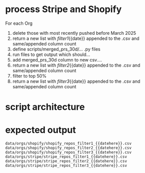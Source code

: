 # process Stripe and Shopify

For each Org

1. delete those with most recently pushed before March 2025
2. return a new list with _filter1_{{date}} appended to the .csv and same/appended column count
3. define scripts/merged_prs_30d/... .py files
4. run files to get output which should...
5. add merged_prs_30d column to new csv....
6. return a new list with _filter2_{{date}} appended to the .csv and same/appended column count
7. filter to top 50%
8. return a new list with _filter3_{{date}} appended to the .csv and same/appended column count

# script architecture



# expected output

```
data/orgs/shopify/shopify_repos_filter1_{{datehere}}.csv
data/orgs/shopify/shopify_repos_filter2_{{datehere}}.csv
data/orgs/shopify/shopify_repos_filter3_{{datehere}}.csv
data/orgs/stripe/stripe_repos_filter1_{{datehere}}.csv
data/orgs/stripe/stripe_repos_filter2_{{datehere}}.csv
data/orgs/stripe/stripe_repos_filter3_{{datehere}}.csv
```